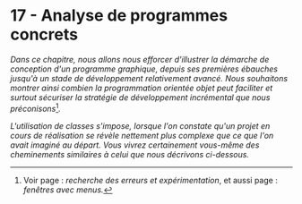 # 17 - Analyse de programmes concrets

*Dans ce chapitre, nous allons nous efforcer d'illustrer la démarche de
conception d'un programme graphique, depuis ses premières ébauches
jusqu'à un stade de développement relativement avancé. Nous souhaitons
montrer ainsi combien la programmation orientée objet peut faciliter et
surtout sécuriser la stratégie de développement incrémental que nous
préconisons*[^note_85]*.*

*L'utilisation de classes s'impose, lorsque l'on constate qu'un projet
en cours de réalisation se révèle nettement plus complexe que ce que
l'on avait imaginé au départ. Vous vivrez certainement vous-même des
cheminements similaires à celui que nous décrivons ci-dessous.*


[^note_85]: Voir page : *recherche des erreurs et expérimentation*, et aussi page : *fenêtres avec menus.*
